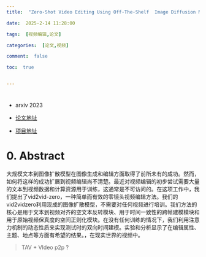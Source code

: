 ```yaml
---
title:  "Zero-Shot Video Editing Using Off-The-Shelf  Image Diffusion Models论文理解"

date:  2025-2-14 11:28:00

tags:  [视频编辑,论文]

categories:  [论文,视频]

comment:  false

toc:  true


---
```


#

<!--more-->

- arxiv 2023
- [论文地址](https://arxiv.org/abs/2303.17599)

- [项目地址](https://github.com/baaivision/vid2vid-zero)



# 0. Abstract

大规模文本到图像扩散模型在图像生成和编辑方面取得了前所未有的成功。然而，如何将这样的成功扩展到视频编辑尚不清楚。最近对视频编辑的初步尝试需要大量的文本到视频数据和计算资源用于训练，这通常是不可访问的。在这项工作中，我们提出了vid2vid-zero，一种简单而有效的零镜头视频编辑方法。我们的vid2vidzero利用现成的图像扩散模型，不需要对任何视频进行培训。我们方法的核心是用于文本到视频对齐的空文本反转模块、用于时间一致性的跨帧建模模块和用于原始视频保真度的空间正则化模块。在没有任何训练的情况下，我们利用注意力机制的动态性质来实现测试时的双向时间建模。实验和分析显示了在编辑属性、主题、地点等方面有希望的结果。，在现实世界的视频中。



> TAV + VIdeo p2p ?